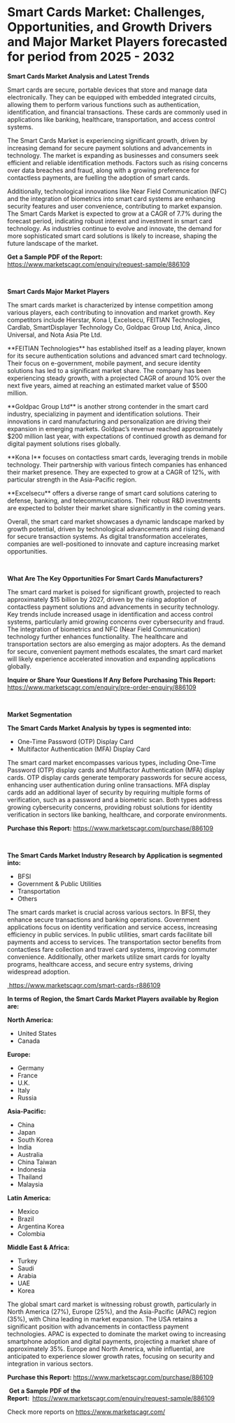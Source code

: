 <p><h1>Smart Cards Market: Challenges, Opportunities, and Growth Drivers and Major Market Players forecasted for period from 2025 - 2032</h1></p><p><strong>Smart Cards Market Analysis and Latest Trends</strong></p>
<p><p>Smart cards are secure, portable devices that store and manage data electronically. They can be equipped with embedded integrated circuits, allowing them to perform various functions such as authentication, identification, and financial transactions. These cards are commonly used in applications like banking, healthcare, transportation, and access control systems.</p><p>The Smart Cards Market is experiencing significant growth, driven by increasing demand for secure payment solutions and advancements in technology. The market is expanding as businesses and consumers seek efficient and reliable identification methods. Factors such as rising concerns over data breaches and fraud, along with a growing preference for contactless payments, are fuelling the adoption of smart cards. </p><p>Additionally, technological innovations like Near Field Communication (NFC) and the integration of biometrics into smart card systems are enhancing security features and user convenience, contributing to market expansion. The Smart Cards Market is expected to grow at a CAGR of 7.7% during the forecast period, indicating robust interest and investment in smart card technology. As industries continue to evolve and innovate, the demand for more sophisticated smart card solutions is likely to increase, shaping the future landscape of the market.</p></p>
<p><strong>Get a Sample PDF of the Report:&nbsp;</strong> <a href="https://www.marketscagr.com/enquiry/request-sample/886109?utm_campaign=2246&utm_medium=2&utm_source=Github&utm_content=ia&utm_term=08022025&utm_id=smart-cards">https://www.marketscagr.com/enquiry/request-sample/886109</a></p>
<p>&nbsp;</p>
<p><strong>Smart Cards Major Market Players</strong></p>
<p><p>The smart cards market is characterized by intense competition among various players, each contributing to innovation and market growth. Key competitors include Hierstar, Kona I, Excelsecu, FEITIAN Technologies, Cardlab, SmartDisplayer Technology Co, Goldpac Group Ltd, Anica, Jinco Universal, and Nota Asia Pte Ltd.</p><p>**FEITIAN Technologies** has established itself as a leading player, known for its secure authentication solutions and advanced smart card technology. Their focus on e-government, mobile payment, and secure identity solutions has led to a significant market share. The company has been experiencing steady growth, with a projected CAGR of around 10% over the next five years, aimed at reaching an estimated market value of $500 million.</p><p>**Goldpac Group Ltd** is another strong contender in the smart card industry, specializing in payment and identification solutions. Their innovations in card manufacturing and personalization are driving their expansion in emerging markets. Goldpac’s revenue reached approximately $200 million last year, with expectations of continued growth as demand for digital payment solutions rises globally.</p><p>**Kona I** focuses on contactless smart cards, leveraging trends in mobile technology. Their partnership with various fintech companies has enhanced their market presence. They are expected to grow at a CAGR of 12%, with particular strength in the Asia-Pacific region.</p><p>**Excelsecu** offers a diverse range of smart card solutions catering to defense, banking, and telecommunications. Their robust R&D investments are expected to bolster their market share significantly in the coming years.</p><p>Overall, the smart card market showcases a dynamic landscape marked by growth potential, driven by technological advancements and rising demand for secure transaction systems. As digital transformation accelerates, companies are well-positioned to innovate and capture increasing market opportunities.</p></p>
<p>&nbsp;</p>
<p><strong>What Are The Key Opportunities For Smart Cards Manufacturers?</strong></p>
<p><p>The smart card market is poised for significant growth, projected to reach approximately $15 billion by 2027, driven by the rising adoption of contactless payment solutions and advancements in security technology. Key trends include increased usage in identification and access control systems, particularly amid growing concerns over cybersecurity and fraud. The integration of biometrics and NFC (Near Field Communication) technology further enhances functionality. The healthcare and transportation sectors are also emerging as major adopters. As the demand for secure, convenient payment methods escalates, the smart card market will likely experience accelerated innovation and expanding applications globally.</p></p>
<p><strong>Inquire or Share Your Questions If Any Before Purchasing This Report:</strong> <a href="https://www.marketscagr.com/enquiry/pre-order-enquiry/886109?utm_campaign=2246&utm_medium=2&utm_source=Github&utm_content=ia&utm_term=08022025&utm_id=smart-cards">https://www.marketscagr.com/enquiry/pre-order-enquiry/886109</a></p>
<p>&nbsp;</p>
<p><strong>Market Segmentation</strong></p>
<p><strong>The Smart Cards Market Analysis by types is segmented into:</strong></p>
<p><ul><li>One-Time Password (OTP) Display Card</li><li>Multifactor Authentication (MFA) Display Card</li></ul></p>
<p><p>The smart card market encompasses various types, including One-Time Password (OTP) display cards and Multifactor Authentication (MFA) display cards. OTP display cards generate temporary passwords for secure access, enhancing user authentication during online transactions. MFA display cards add an additional layer of security by requiring multiple forms of verification, such as a password and a biometric scan. Both types address growing cybersecurity concerns, providing robust solutions for identity verification in sectors like banking, healthcare, and corporate environments.</p></p>
<p><strong>Purchase this Report:&nbsp;</strong><a href="https://www.marketscagr.com/purchase/886109?utm_campaign=2246&utm_medium=2&utm_source=Github&utm_content=ia&utm_term=08022025&utm_id=smart-cards">https://www.marketscagr.com/purchase/886109</a></p>
<p>&nbsp;</p>
<p><strong>The Smart Cards Market Industry Research by Application is segmented into:</strong></p>
<p><ul><li>BFSI</li><li>Government & Public Utilities</li><li>Transportation</li><li>Others</li></ul></p>
<p><p>The smart cards market is crucial across various sectors. In BFSI, they enhance secure transactions and banking operations. Government applications focus on identity verification and service access, increasing efficiency in public services. In public utilities, smart cards facilitate bill payments and access to services. The transportation sector benefits from contactless fare collection and travel card systems, improving commuter convenience. Additionally, other markets utilize smart cards for loyalty programs, healthcare access, and secure entry systems, driving widespread adoption.</p></p>
<p><a href="https://www.marketscagr.com/smart-cards-r886109?utm_campaign=2246&utm_medium=2&utm_source=Github&utm_content=ia&utm_term=08022025&utm_id=smart-cards">&nbsp;https://www.marketscagr.com/smart-cards-r886109</a></p>
<p><strong>In terms of Region, the Smart Cards Market Players available by Region are:</strong></p>
<p>
    <p> <strong> North America: </strong>
        <ul>
            <li>United States</li>
            <li>Canada</li>
        </ul>
        </p> 
    <p> <strong> Europe: </strong>
        <ul>
            <li>Germany</li>
            <li>France</li>
            <li>U.K.</li>
            <li>Italy</li>
            <li>Russia</li>
        </ul>
        </p> 
    <p> <strong> Asia-Pacific: </strong>
        <ul>
            <li>China</li>
            <li>Japan</li>
            <li>South Korea</li>
            <li>India</li>
            <li>Australia</li>
            <li>China Taiwan</li>
            <li>Indonesia</li>
            <li>Thailand</li>
            <li>Malaysia</li>
        </ul>
        </p> 
    <p> <strong> Latin America: </strong>
        <ul>
            <li>Mexico</li>
            <li>Brazil</li>
            <li>Argentina Korea</li>
            <li>Colombia</li>
        </ul>
        </p> 
    <p> <strong> Middle East & Africa: </strong>
        <ul>
            <li>Turkey</li>
            <li>Saudi</li>
            <li>Arabia</li>
            <li>UAE</li>
            <li>Korea</li>
        </ul>
    </p>
    </p>
<p><p>The global smart card market is witnessing robust growth, particularly in North America (27%), Europe (25%), and the Asia-Pacific (APAC) region (35%), with China leading in market expansion. The USA retains a significant position with advancements in contactless payment technologies. APAC is expected to dominate the market owing to increasing smartphone adoption and digital payments, projecting a market share of approximately 35%. Europe and North America, while influential, are anticipated to experience slower growth rates, focusing on security and integration in various sectors.</p></p>
<p><strong>Purchase this Report: </strong><a href="https://www.marketscagr.com/purchase/886109?utm_campaign=2246&utm_medium=2&utm_source=Github&utm_content=ia&utm_term=08022025&utm_id=smart-cards">https://www.marketscagr.com/purchase/886109</a></p>
<p>&nbsp;<strong>Get a Sample PDF of the Report:&nbsp;&nbsp;</strong><a href="https://www.marketscagr.com/enquiry/request-sample/886109?utm_campaign=2246&utm_medium=2&utm_source=Github&utm_content=ia&utm_term=08022025&utm_id=smart-cards">https://www.marketscagr.com/enquiry/request-sample/886109</a></p>
<p><strong></strong></p>
<p>Check more reports on <a href="https://www.marketscagr.com/?utm_campaign=2246&utm_medium=2&utm_source=Github&utm_content=ia&utm_term=08022025&utm_id=smart-cards">https://www.marketscagr.com/</a></p>